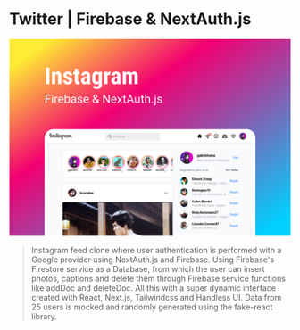 # Twitter | Firebase & NextAuth.js

![cover](cover.png)

> Instagram feed clone where user authentication is performed with a Google provider using NextAuth.js and Firebase. Using Firebase's Firestore service as a Database, from which the user can insert photos, captions and delete them through Firebase service functions like addDoc and deleteDoc. All this with a super dynamic interface created with React, Next.js, Tailwindcss and Handless UI. Data from 25 users is mocked and randomly generated using the fake-react library.
